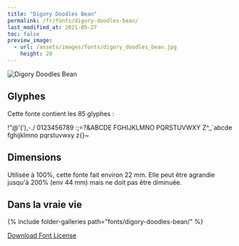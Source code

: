 ```yaml
---
title: "Digory Doodles Bean"
permalink: /fr/fonts/digory-doodles-bean/
last_modified_at: 2021-05-27
toc: false
preview_image:
  - url: /assets/images/fonts/digory_doodles_bean.jpg
    height: 28
---
```

![Digory Doodles Bean](/assets/images/fonts/digory_doodles_bean.jpg)

## Glyphes

Cette fonte contient les 85 glyphes :

	
!"@'(’),-./
0123456789
:;=?&ABCDE
FGHIJKLMNO
PQRSTUVWXY
Z\^_`abcde
fghijklmno
pqrstuvwxy
z{}~

## Dimensions
Utilisée à 100%, cette fonte fait environ 22 mm.
Elle peut être agrandie jusqu'à 200% (env 44 mm) mais ne doit pas être diminuée.

## Dans la vraie vie
{% include folder-galleries path="fonts/digory-doodles-bean/" %}


[Download Font License](https://github.com/inkstitch/inkstitch/tree/main/fonts/digory_doodles_bean/LICENSE)


